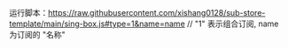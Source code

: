 运行脚本：https://raw.githubusercontent.com/xishang0128/sub-store-template/main/sing-box.js#type=1&name=name // "1" 表示组合订阅, name 为订阅的 "名称"
